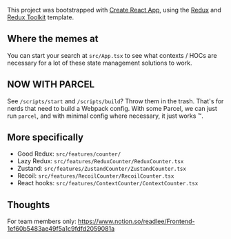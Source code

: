 This project was bootstrapped with [Create React App](https://github.com/facebook/create-react-app), using the [Redux](https://redux.js.org/) and [Redux Toolkit](https://redux-toolkit.js.org/) template.

## Where the memes at
You can start your search at `src/App.tsx` to see what contexts / HOCs are necessary for a lot of these state management solutions to work.

## NOW WITH PARCEL
See `/scripts/start` and `/scripts/build`? Throw them in the trash. That's for nerds that need to build a Webpack config.
With some Parcel, we can just run `parcel`, and with minimal config where necessary, it just works :tm:.

## More specifically
- Good Redux: `src/features/counter/`
- Lazy Redux: `src/features/ReduxCounter/ReduxCounter.tsx`
- Zustand: `src/features/ZustandCounter/ZustandCounter.tsx`
- Recoil: `src/features/RecoilCounter/RecoilCounter.tsx`
- React hooks: `src/features/ContextCounter/ContextCounter.tsx`

## Thoughts
For team members only:
https://www.notion.so/readlee/Frontend-1ef60b5483ae49f5a1c9fdfd2059081a
